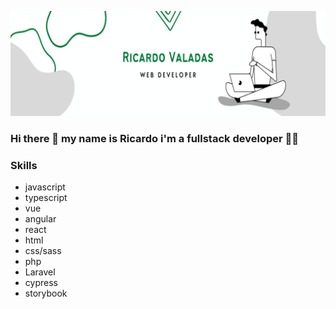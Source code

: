  ![Header](https://github.com/RicardoValadas/RicardoValadas/blob/main/header.png)

### Hi there 👋 my name is Ricardo i'm a fullstack developer :technologist:


### Skills
* javascript
* typescript
* vue
* angular
* react
* html
* css/sass
* php
* Laravel
* cypress
* storybook



